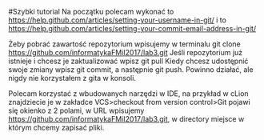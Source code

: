 #Szybki tutorial
Na początku polecam wykonać to https://help.github.com/articles/setting-your-username-in-git/ i to https://help.github.com/articles/setting-your-commit-email-address-in-git/

Żeby pobrać zawartość repozytorium wpisujemy w terminalu git clone https://github.com/informatykaFMiI2017/lab3.git
Jeśli repozytorium już istnieje i chcesz je zaktualizować wpisz git pull
Kiedy chcesz udostępnić swoje zmiany wpisz git commit, a następnie git push.
Powinno działać, ale nigdy nie korzystałem z gita w konsoli.

Polecam korzystać z wbudowanych narzędzi w IDE, na przykład w cLion znajdziecie je w zakładce VCS>checkout from version control>Git pojawi się okienko z 2 polami, w URL wpisujemy https://github.com/informatykaFMiI2017/lab3.git, w directory miejsce w którym chcemy zapisać pliki.
